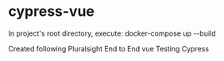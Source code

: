 # cypress-vue

In project's root directory, execute: docker-compose up --build

Created following Pluralsight End to End vue Testing Cypress

